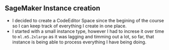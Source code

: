 ## SageMaker Instance creation
- I decided to create a CodeEditor Space since the begining of the course so I can keep track of everything I create in one place.
- I started with a small instance type, however I had to increse it over time to `ml.m5.2xlarge` as it was lagging and timming out a lot, so far, that instance is being able to process everything I have being doing.

